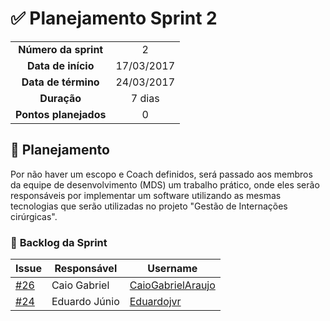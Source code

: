# ✅ Planejamento Sprint 2

| | |
|:--:|:--:|
|**Número da sprint**|2|
|**Data de início**|17/03/2017|
|**Data de término**|24/03/2017|
|**Duração**|7 dias|
|**Pontos planejados**|0|


## 🔵 **Planejamento**

Por não haver um escopo e Coach definidos, será passado aos membros da equipe de desenvolvimento (MDS) um trabalho prático, onde eles serão
responsáveis por implementar um software utilizando as mesmas tecnologias que serão utilizadas no projeto "Gestão de Internações cirúrgicas".


### 🔵 **Backlog da Sprint**

| Issue | Responsável | Username |     
|-----------------------|-------------|------------|     
| [#26](https://github.com/fga-gpp-mds/2018.1_Gestao_de_Internacoes_Cirurgicas_GIC/issues/26) | Caio Gabriel |[CaioGabrielAraujo]()    
| [#24](https://github.com/fga-gpp-mds/2018.1_Gestao_de_Internacoes_Cirurgicas_GIC/issues/24) | Eduardo Júnio |[Eduardojvr](https://github.com/Eduardojvr)


